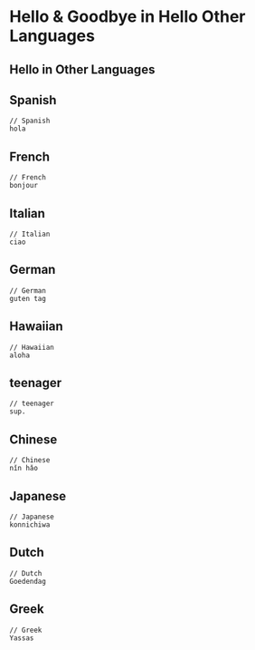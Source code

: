 # Hello & Goodbye in Hello Other Languages

## Hello in Other Languages

## Spanish
```
// Spanish
hola
```
## French
```
// French
bonjour
```
## Italian
```
// Italian
ciao
```
## German 
```
// German 
guten tag
```
## Hawaiian 
```
// Hawaiian  
aloha
```
## teenager
```
// teenager
sup.
```
## Chinese
```
// Chinese
nǐn hǎo
```
## Japanese
```
// Japanese
konnichiwa
```
## Dutch
```
// Dutch
Goedendag
```
## Greek
```
// Greek
Yassas
